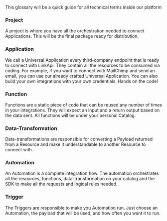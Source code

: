 This glossary will be a quick guide for all technical terms inside our platform

### Project
A project is where you have all the orchestration needed to connect Applications. 
This will be the final package ready for distribution.
                
### Application
We call a Universal Application every third-company endpoint that is ready to connect with LinkApi. 
They contain all the resources to be consumed via coding. For example, if you want to connect with MailChimp and send an email, 
you can use our already crafted Universal Application.
You can also build your own integrations with your own credentials. Hands on the code!

### Function
Functions are a static piece of code that can be reused any number of times in your integrations. 
They will expect an input and a return output based on the data sent. All functions will be under your personal Catalog.

### Data-Transformation
Data-transformations are responsible for converting a Payload returned from a Resource and make it understandable 
to another Resource to connect with.

### Automation
An Automation is a complete integration flow. The automation orchestrates all the resources, functions,
data-transformation on your catalog and the SDK to make all the requests and logical rules needed.

### Trigger
The Triggers are responsible to make you Automation run. Just choose an Automation, the payload that will be
used, and how often you want it to run.